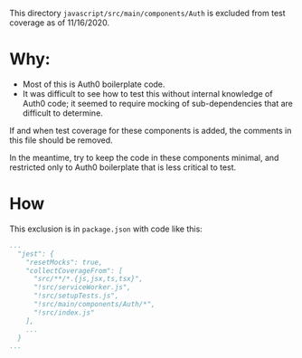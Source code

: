 This directory `javascript/src/main/components/Auth` is excluded from test coverage as of 11/16/2020.  

# Why:

* Most of this is Auth0 boilerplate code.
* It was difficult to see how to test this without internal
  knowledge of Auth0 code; it seemed to require mocking
  of sub-dependencies that are difficult to determine.

If and when test coverage for these components is added,
the comments in this file should be removed.

In the meantime, try to keep the code in these components
minimal, and restricted only to Auth0 boilerplate that 
is less critical to test.

# How

This exclusion is in `package.json` with code like this:

```yml
...
  "jest": {
    "resetMocks": true,
    "collectCoverageFrom": [
      "src/**/*.{js,jsx,ts,tsx}",
      "!src/serviceWorker.js",
      "!src/setupTests.js",
      "!src/main/components/Auth/*",
      "!src/index.js"
    ],
    ...
  }
...
```

